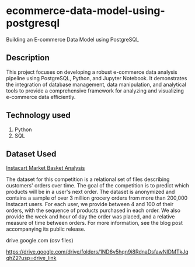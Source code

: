 # ecommerce-data-model-using-postgresql
Building an E-commerce Data Model using PostgreSQL

## Description


This project focuses on developing a robust e-commerce data analysis pipeline using PostgreSQL, Python, and Jupyter Notebook. It demonstrates the integration of database management, data manipulation, and analytical tools to provide a comprehensive framework for analyzing and visualizing e-commerce data efficiently.

## Technology used
1. Python
2. SQL

## Dataset Used
[Instacart Market Basket Analysis](https://www.kaggle.com/competitions/instacart-market-basket-analysis/data)

The dataset for this competition is a relational set of files describing customers' orders over time. The goal of the competition is to predict which products will be in a user's next order. The dataset is anonymized and contains a sample of over 3 million grocery orders from more than 200,000 Instacart users. For each user, we provide between 4 and 100 of their orders, with the sequence of products purchased in each order. We also provide the week and hour of day the order was placed, and a relative measure of time between orders. For more information, see the blog post accompanying its public release.

drive.google.com (csv files)

https://drive.google.com/drive/folders/1ND6v5hqn9i8RdnaDsfawNlDMTkJqqhZ2?usp=drive_link
